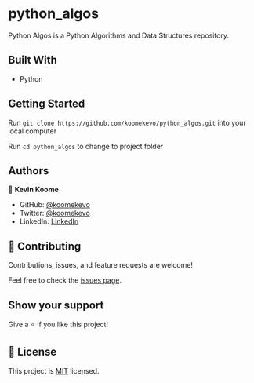 # python_algos

Python Algos is a Python Algorithms and Data Structures repository.
## Built With

- Python
## Getting Started

Run `git clone https://github.com/koomekevo/python_algos.git` into your local computer

Run `cd python_algos` to change to project folder

## Authors

👤 **Kevin Koome**

- GitHub: [@koomekevo](https://github.com/koomekevo)
- Twitter: [@koomekevo](https://twitter.com/koomekevo)
- LinkedIn: [LinkedIn](https://ke.linkedin.com/in/kevin-koome-aab84186)
## 🤝 Contributing

Contributions, issues, and feature requests are welcome!

Feel free to check the [issues page](../../issues/).

## Show your support

Give a ⭐️ if you like this project!

## 📝 License

This project is [MIT](./MIT.md) licensed.